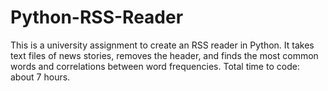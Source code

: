 # Python-RSS-Reader
This is a university assignment to create an RSS reader in Python. It takes text files of news stories, removes the header, and finds the most common words and correlations between word frequencies. Total time to code: about 7 hours.

